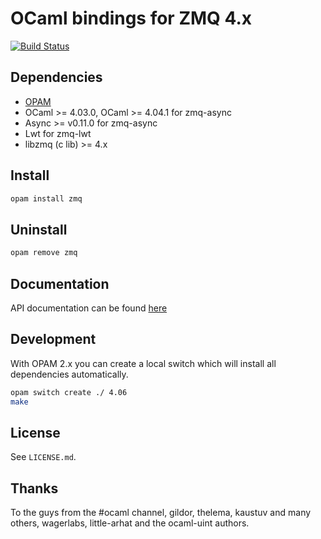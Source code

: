 OCaml bindings for ZMQ 4.x
==========================

[![Build Status](https://travis-ci.org/issuu/ocaml-zmq.svg?branch=master)](https://travis-ci.org/issuu/ocaml-zmq)

Dependencies
------------

  * [OPAM](http://opam.ocaml.org/)
  * OCaml >= 4.03.0, OCaml >= 4.04.1 for zmq-async
  * Async >= v0.11.0 for zmq-async
  * Lwt for zmq-lwt
  * libzmq (c lib) >= 4.x

Install
-------

```sh
opam install zmq
```

Uninstall
---------

```sh
opam remove zmq
```

Documentation
-------------
API documentation can be found [here](https://issuu.github.io/ocaml-zmq)

Development
-----------

With OPAM 2.x you can create a local switch which will install all dependencies automatically.

```sh
opam switch create ./ 4.06
make
```

License
-------

See `LICENSE.md`.

Thanks
------

To the guys from the #ocaml channel, gildor, thelema, kaustuv and many others,
wagerlabs, little-arhat and the ocaml-uint authors.
